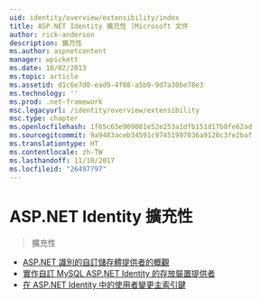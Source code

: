 ```yaml
---
uid: identity/overview/extensibility/index
title: ASP.NET Identity 擴充性 |Microsoft 文件
author: rick-anderson
description: 擴充性
ms.author: aspnetcontent
manager: wpickett
ms.date: 10/02/2013
ms.topic: article
ms.assetid: d1c6e7d0-ead9-4f08-a5b9-9d7a30be78e3
ms.technology: ''
ms.prod: .net-framework
msc.legacyurl: /identity/overview/extensibility
msc.type: chapter
ms.openlocfilehash: 1f65c65e909081e52e253a1dfb151d17b8fe62ad
ms.sourcegitcommit: 9a9483aceb34591c97451997036a9120c3fe2baf
ms.translationtype: HT
ms.contentlocale: zh-TW
ms.lasthandoff: 11/10/2017
ms.locfileid: "26497797"
---
```

<a name="aspnet-identity-extensibility"></a>ASP.NET Identity 擴充性
====================
> 擴充性


- [ASP.NET 識別的自訂儲存體提供者的概觀](overview-of-custom-storage-providers-for-aspnet-identity.md)
- [實作自訂 MySQL ASP.NET Identity 的存放裝置提供者](implementing-a-custom-mysql-aspnet-identity-storage-provider.md)
- [在 ASP.NET Identity 中的使用者變更主索引鍵](change-primary-key-for-users-in-aspnet-identity.md)
